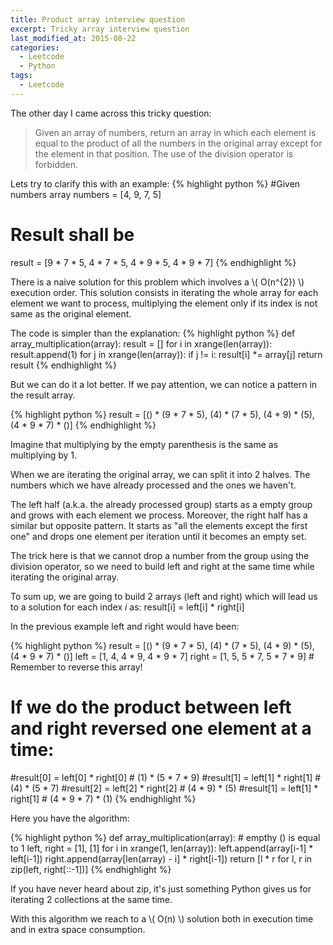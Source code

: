 ```yaml
---
title: Product array interview question 
excerpt: Tricky array interview question
last_modified_at: 2015-08-22
categories:
  - Leetcode
  - Python
tags:
  - Leetcode
---
```


The other day I came across this tricky question:

> Given an array of numbers, return an array in which each element is equal
> to the product of all the numbers in the original array except for the element in that position.
> The use of the division operator is forbidden.

Lets try to clarify this with an example:
{% highlight python %}
#Given numbers array
numbers = [4, 9, 7, 5]
# Result shall be
result = [9 * 7 * 5, 4 * 7 * 5, 4 * 9 * 5, 4 * 9 * 7]
{% endhighlight %}

There is a naive solution for this problem which involves a \\( O(n^{2}) \\) execution order. 
This solution consists in iterating the whole array for each element we want to process, 
multiplying the element only if its index is not same as the original element. 

The code is simpler than the explanation: 
{% highlight python %}
def array_multiplication(array):
    result = []
    for i in xrange(len(array)):
        result.append(1)
        for j in xrange(len(array)):
            if j != i:
                result[i] *= array[j]
    return result
{% endhighlight %}

But we can do it a lot better. If we pay attention, we can notice a pattern in the
result array.

{% highlight python %}
result = [() * (9 * 7 * 5), (4) * (7 * 5), (4 * 9) * (5), (4 * 9 * 7) * ()]
{% endhighlight %}

Imagine that multiplying by the empty parenthesis is the same as multiplying by 1.

When we are iterating the original array, we can split it into 2 halves. The numbers
which we have already processed and the ones we haven't. 

The left half (a.k.a. the already processed group) starts as a empty group and grows
with each element we process. Moreover, the right half has a similar but opposite
pattern. It starts as "all the elements except the first one" and drops one element per
iteration until it becomes an empty set.

The trick here is that we cannot drop a number from the group using the division operator,
so we need to build left and right at the same time while iterating the original array.

To sum up, we are going to build 2 arrays (left and right) which will lead us to a 
solution for each index *i* as: result[i] = left[i] * right[i]

In the previous example left and right would have been:

{% highlight python %}
result = [() * (9 * 7 * 5), (4) * (7 * 5), (4 * 9) * (5), (4 * 9 * 7) * ()]
left = [1, 4, 4 * 9, 4 * 9 * 7]
right = [1, 5, 5 * 7, 5 * 7 * 9] # Remember to reverse this array!
# If we do the product between left and right reversed one element at a time:
#result[0] = left[0] * right[0] # (1) * (5 * 7 * 9)
#result[1] = left[1] * right[1] # (4) * (5 * 7)
#result[2] = left[2] * right[2] # (4 * 9) * (5)
#result[1] = left[1] * right[1] # (4 * 9 * 7) * (1)
{% endhighlight %}

Here you have the algorithm:

{% highlight python %}
def array_multiplication(array):
    # empthy () is equal to 1
    left, right = [1], [1]
    for i in xrange(1, len(array)):
        left.append(array[i-1] * left[i-1])
        right.append(array[len(array) - i] * right[i-1])
    return [l * r for l, r in zip(left, right[::-1])] 
{% endhighlight %}

If you have never heard about zip, it's just something Python gives us
for iterating 2 collections at the same time.

With this algorithm we reach to a \\( O(n) \\) solution both in execution time and
in extra space consumption.

